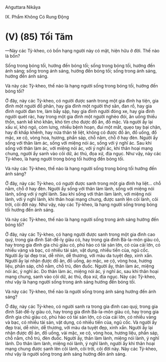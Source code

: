 Aṅguttara Nikāya

IX. Phẩm Không Có Rung Ðộng

# (V) (85) Tối Tăm

—Này các Tỷ-kheo, có bốn hạng người này có mặt, hiện hữu ở đời. Thế nào là bốn?

Sống trong bóng tối, hướng đến bóng tối; sống trong bóng tối, hướng đến ánh sáng; sống trong ánh sáng, hướng đến bóng tối; sống trong ánh sáng, hướng đến ánh sáng.

Và này các Tỷ-kheo, thế nào là hạng người sống trong bóng tối, hướng đến bóng tối?

Ở đây, này các Tỷ-kheo, có người được sanh trong một gia đình hạ tiện, gia đình một người đổ phân, hay gia đình một người thợ săn, đan rổ, hay gia đình người đan tre, làm bẫy sập, hay gia đình người đóng xe, hay gia đình người quét rác, hay trong một gia đình một người nghèo đói, ăn uống thiếu thốn, sanh kế khó khăn, khó tìm cho được đồ ăn, đồ mặc. Và người ấy lại xấu xí, khó ngó, còm lưng, nhiều bệnh hoạn, đui một mắt, quẹo tay bại chân, hay đi khấp khểnh, hay nửa thân tê liệt, không có được đồ ăn, đồ uống, đồ mặc, xe cộ, vòng hoa, hương, phấn sáp, chỗ năm, chỗ ở hay đèn. Người ấy sống với thân làm ác, sống với miệng nói ác, sống với ý nghĩ ác. Sau khi sống với thân làm ác, với miệng nói ác, với ý nghĩ ác, khi thân hoại mạng chung, người ấy sanh vào cõi dữ, ác thú, đọa xứ, địa ngục. Như vậy, này các Tỷ-kheo, là hạng người trong bóng tối hướng đến bóng tối.

Và này các Tỷ-kheo, thế nào là hạng người sống trong bóng tối hướng đến ánh sáng?

Ở đây, này các Tỷ-kheo, có người được sanh trong một gia đình hạ liệt... chỗ nằm, chỗ ở hay đèn. Người ấy sống với thân làm lành, sống với miệng nói lành, sống với ý nghĩ lành. Sau khi sống với thân làm lành, với miệng nói lành, với ý nghĩ lành, khi thân hoại mạng chung, được sanh lên cõi lành, cõi trời, cõi đời này. Như vậy, này các Tỷ-kheo, là hạng người sống trong bóng tối hướng đến ánh sáng.

Và này các Tỷ-kheo, thế nào là hạng người sống trong ánh sáng hướng đến bóng tối?

Ở đây, này các Tỷ-kheo, có hạng người được sanh trong một gia đình cao quý, trong gia đình Sát-đế-lỵ giàu có, hay trong gia đình Bà-la-môn giàu có, hay trong gia đình gia chủ giàu có, phú hào có tài sản lớn, có của cải lớn, có nhiều vàng và bạc, có nhiều tài sản, vật dụng, nhiều tiền của, ngũ cốc. Người ấy lại đẹp trai, dễ nhìn, dễ thương, với màu da tuyệt đẹp, xinh xắn. Người ấy lại nhận được đồ ăn, đồ uống, áo mặc, xe cộ, vòng hoa, hương liệu, phấn sáp, chỗ nằm, chỗ trú, đèn đuốc. Người ấy, thân làm ác, miệng nói ác, ý nghĩ ác. Do thân làm ác, miệng nói ác, ý nghĩ ác, sau khi thân hoại mạng chung, sanh vào cõi dữ, ác thú, đọa xứ, địa ngục. Này các Tỷ-kheo, như vậy là hạng người sống trong ánh sáng hướng đến bóng tối.

Và này các Tỷ-kheo, thế nào là người sống trong ánh sáng hướng đến ánh sáng?

Ở đây, này các Tỷ-kheo, có người sanh ra trong gia đình cao quý, trong gia đình Sát-đế-lỵ giàu có, hay trong gia đình Bà-la-môn giàu có, hay trong gia đình gia chủ giàu có, phú hào có tài sản lớn, có của cải lớn, có nhiều vàng và bạc, có nhiều tài sản, vật dụng, có nhiều tiền của, ngũ cốc. Và người ấy đẹp trai, dễ nhìn, dễ thương, với màu da tuyệt đẹp, xinh xắn. Người ấy lại nhận được đồ ăn, đồ uống, vải mặc, xe cộ, vòng hoa, hương liệu, phấn sáp, chỗ nằm, chỗ trú, đèn đuốc. Người ấy, thân làm lành, miệng nói lành, ý nghĩ lành. Do thân làm lành, miệng nói lành, ý nghĩ lành, người ấy khi thân hoại mạng chung được sanh lên cõi lành, cõi trời, cõi đời này. Này các Tỷ-kheo, như vậy là người sống trong ánh sáng hướng đến ánh sáng.

